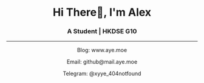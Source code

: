 <h1 align="center">Hi There👋, I'm Alex</h1>
<h3 align="center">A Student | HKDSE G10</h3>

---

<p align="center">Blog: www.aye.moe</p>

<p align="center">Email: github@mail.aye.moe</p>

<p align="center">Telegram: @xyye_404notfound</p>

